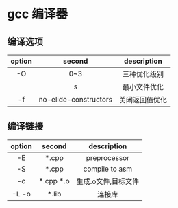 # gcc 编译器


## 编译选项
| option |        second         |  description   |
|:------:|:---------------------:|:--------------:|
|   -O   |          0~3          |  三种优化级别  |
|        |           s           |  最小文件优化  |
|   -f   | no-elide-constructors | 关闭返回值优化 |

## 编译链接
| option |   second    |     description     |
|:------:|:-----------:|:-------------------:|
|   -E   |   \*.cpp    |    preprocessor     |
|   -S   |   \*.cpp    |   compile to asm    |
|   -c   | \*.cpp \*.o | 生成.o文件,目标文件 |
| -L -o  |   \*.lib    |       连接库        | 


